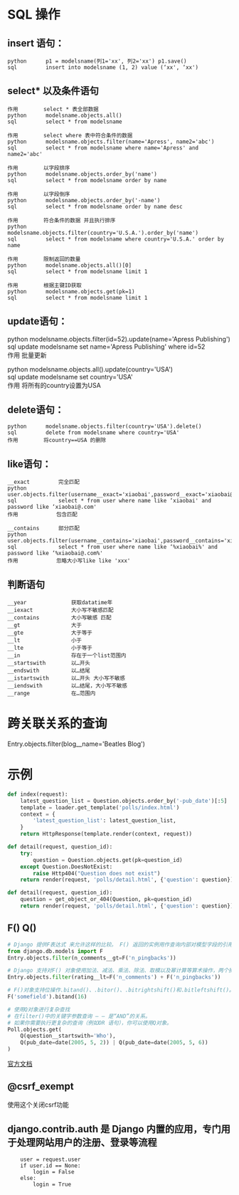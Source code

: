 # SQL 操作

## insert 语句：
```
python      p1 = modelsname(列1='xx', 列2='xx') p1.save()      
sql         insert into modelsname (1, 2) value (‘xx', ‘xx')   
```

## select* 以及条件语句
```
作用        select * 表全部数据                                                
python      modelsname.objects.all()                                           
sql         select * from modelsname      

作用        select where 表中符合条件的数据                                    
python      modelsname.objects.filter(name='Apress', name2='abc')          
sql         select * from modelsname where name='Apress' and name2='abc'   

作用        以字段排序      
python      modelsname.objects.order_by('name')                              
sql         select * from modelsname order by name                             

作用        以字段倒序       
python      modelsname.objects.order_by('-name')                             
sql         select * from modelsname order by name desc                        

作用        符合条件的数据 并且执行排序   
python      modelsname.objects.filter(country='U.S.A.').order_by('name')   
sql         select * from modelsname where country='U.S.A.' order by name    

作用        限制返回的数量             
python      modelsname.objects.all()[0]                                        
sql         select * from modelsname limit 1   

作用        根据主键ID获取   
python      modelsname.objects.get(pk=1)                                     
sql         select * from modelsname limit 1                                 
```

## update语句：
python      modelsname.objects.filter(id=52).update(name='Apress Publishing')   
sql         update modelsname set name='Apress Publishing' where id=52          
作用        批量更新           
                                                   
python      modelsname.objects.all().update(country='USA')                      
sql         update modelsname set country='USA'    
作用        将所有的country设置为USA             


## delete语句：
```
python      modelsname.objects.filter(country='USA').delete()   
sql         delete from modelsname where country='USA'
作用        将country==USA 的删除
```


## like语句：
```
__exact         完全匹配                                                                               
python          user.objects.filter(username__exact='xiaobai',password__exact='xiaobai@.com')        
sql             select * from user where name like ‘xiaobai' and password like ‘xiaobai@.com'         
作用            包含匹配     
                                                                             
__contains      部分匹配
python          user.objects.filter(username__contains='xiaobai',password__contains='xiaobai@.com')  
sql             select * from user where name like ‘%xiaobai%' and password like ‘%xiaobai@.com%'     
作用            忽略大小写like like 'xxx'                                                              
```


## 判断语句
```
__year              获取datatime年
__iexact            大小写不敏感匹配
__contains          大小写敏感 匹配
__gt                大于                   
__gte               大于等于               
__lt                小于                   
__lte               小于等于               
__in                存在于一个list范围内   
__startswith        以…开头               
__endswith          以…结尾               
__istartswith       以…开头 大小写不敏感
__iendswith         以…结尾，大小写不敏感  
__range             在…范围内       
```      

# 跨关联关系的查询
Entry.objects.filter(blog__name='Beatles Blog')


# 示例
```py
def index(request):
    latest_question_list = Question.objects.order_by('-pub_date')[:5]
    template = loader.get_template('polls/index.html')
    context = {
        'latest_question_list': latest_question_list,
    }
    return HttpResponse(template.render(context, request))

def detail(request, question_id):
    try:
        question = Question.objects.get(pk=question_id)
    except Question.DoesNotExist:
        raise Http404("Question does not exist")
    return render(request, 'polls/detail.html', {'question': question})

def detail(request, question_id):
    question = get_object_or_404(Question, pk=question_id)
    return render(request, 'polls/detail.html', {'question': question})
```

## F() Q()
```py
# Django 提供F表达式 来允许这样的比较。 F() 返回的实例用作查询内部对模型字段的引用。 这些引用可以用于查询的filter 中来比较相同模型实例上不同字段之间值的比较。
from django.db.models import F
Entry.objects.filter(n_comments__gt=F('n_pingbacks'))

# Django 支持对F() 对象使用加法、减法、乘法、除法、取模以及幂计算等算术操作，两个操作数可以都是常数和其它F() 对象。
Entry.objects.filter(rating__lt=F('n_comments') + F('n_pingbacks'))

# F()对象支持位操作.bitand()、.bitor()、.bitrightshift()和.bitleftshift()。 例如：
F('somefield').bitand(16)
```

```py
# 使用Q对象进行复杂查找
# 在filter()中的关键字参数查询 — — 是“AND”的关系。 
# 如果你需要执行更复杂的查询（例如OR 语句），你可以使用Q对象。
Poll.objects.get(
    Q(question__startswith='Who'),
    Q(pub_date=date(2005, 5, 2)) | Q(pub_date=date(2005, 5, 6))
)
```

[官方文档](https://docs.djangoproject.com/en/1.7/ref/models/queries/)

## @csrf_exempt
使用这个关闭csrf功能

## django.contrib.auth 是 Django 内置的应用，专门用于处理网站用户的注册、登录等流程



        user = request.user
        if user.id == None:
            login = False
        else:
            login = True